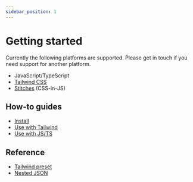 ```yaml
---
sidebar_position: 1
---
```


# Getting started

Currently the following platforms are supported. Please get in touch if you need support for another platform.

- JavaScript/TypeScript
- [Tailwind CSS](https://tailwindcss.com/)
- [Stitches](https://stitches.dev/) (CSS-in-JS)

## How-to guides

- [Install](./how-to/install.md)
- [Use with Tailwind](./how-to/use-with-tailwind.md)
- [Use with JS/TS](./how-to/use-with-javascript.md)

## Reference

- [Tailwind preset](./reference/tailwind-preset.mdx)
- [Nested JSON](./reference/nested-json.mdx)
